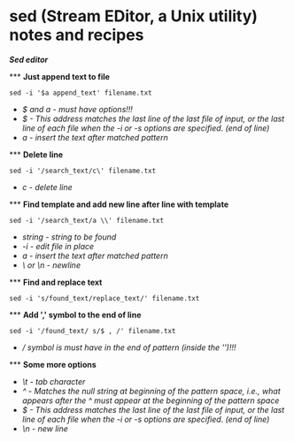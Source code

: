 # sed (Stream EDitor, a Unix utility) notes and recipes

***Sed editor***  

\*\*\* **Just append text to file**  

`sed -i '$a append_text' filename.txt  `
- *$ and a - must have options!!!*
- *$ - This address matches the last line of the last file of input, or the last line of each file when the -i or -s options are specified. (end of line)*
- *a - insert the text after matched pattern*

\*\*\* **Delete line**  

`sed -i '/search_text/c\' filename.txt  `
- *c - delete line*
 
 
*** **Find template and add new line after line with template**  

`sed -i '/search_text/a \\' filename.txt `
 
- *string - string to be found*
- *-i - edit file in place*
- *a - insert the text after matched pattern*
- *\\ or \n - newline*
 
 
*** **Find and replace text** 
 
`sed -i 's/found_text/replace_text/' filename.txt `

*** **Add ',' symbol to the end of line** 
 
`sed -i '/found_text/ s/$ , /' filename.txt `
- */ symbol is must have in the end of pattern (inside the '')!!!*


*** **Some more options** 
- *\t - tab character*
- *^ - Matches the null string at beginning of the pattern space, i.e., what appears after the ^ must appear at the beginning of the pattern space*
- *$ - This address matches the last line of the last file of input, or the last line of each file when the -i or -s options are specified. (end of line)*
- *\n - new line*
